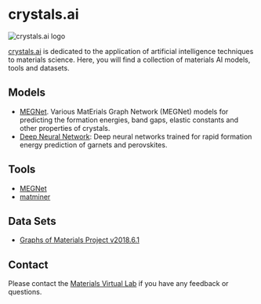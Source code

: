 # crystals.ai

![crystals.ai logo](iamges/logo_header.png)

[crystals.ai](http://crystals.ai) is dedicated to the application of artificial intelligence techniques to materials science. Here, you will find a collection of materials AI models, tools and datasets. 

## Models

* [MEGNet](https://megnet.crystals.ai). Various MatErials Graph Network (MEGNet) models for predicting the formation energies, band gaps, elastic constants and other properties of crystals. 
* [Deep Neural Network](https://dnn.crystals.ai): Deep neural networks trained for rapid formation energy prediction of garnets and perovskites.

## Tools

* [MEGNet](https://github.com/materialsvirtuallab/megnet)
* [matminer](https://github.com/hackingmaterials/matminer)

## Data Sets

* <a href="https://figshare.com/articles/Graphs_of_materials_project/7451351" target="_blank">Graphs of Materials Project v2018.6.1</a>

## Contact

Please contact the [Materials Virtual Lab](http://www.materialsvirtuallab.org) if you have any feedback or questions.
